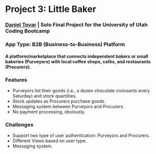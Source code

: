 # Project 3: Little Baker
### [Daniel Tovar](https://danieltovar.io/) | Solo Final Project for the University of Utah Coding Bootcamp

### App Type: B2B (Business-to-Business) Platform
#### A platform/marketplace that connects independent bakers or small bakeries (Purveyors) with local coffee shops, cafés, and restaurants (Procurers).
### Features
* Purveyors list their goods (i.e., a dozen chocolate croissants every Saturday) and stock quantities.
* Stock updates as Procurers purchase goods.
* Messaging system between Purveyors and Procurers.
* No payment processing, obviously.

### Challenges
* Support two type of user authentication: Purveyors and Procurers.
* Different Views based on user type.
* Messaging system.

